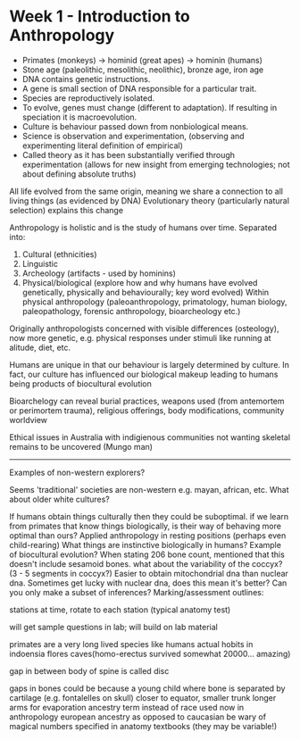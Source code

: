 <!-- SPDX-License-Identifier: zlib-acknowledgement -->
# Week 1 - Introduction to Anthropology
* Primates (monkeys) -> hominid (great apes) -> hominin (humans)
* Stone age (paleolithic, mesolithic, neolithic), bronze age, iron age
* DNA contains genetic instructions. 
* A gene is small section of DNA responsible for a particular trait.
* Species are reproductively isolated. 
* To evolve, genes must change (different to adaptation). If resulting in speciation it is macroevolution.
* Culture is behaviour passed down from nonbiological means. 
* Science is observation and experimentation, (observing and experimenting literal definition of empirical)
* Called theory as it has been substantially verified through experimentation (allows for new insight from emerging technologies; not about defining absolute truths)

All life evolved from the same origin, meaning we share a connection to all living things (as evidenced by DNA)
Evolutionary theory (particularly natural selection) explains this change

Anthropology is holistic and is the study of humans over time. 
Separated into:
1. Cultural (ethnicities)
2. Linguistic 
3. Archeology (artifacts - used by hominins) 
4. Physical/biological (explore how and why humans have evolved genetically, physically and behaviourally; key word evolved)
Within physical anthropology (paleoanthropology, primatology, human biology, paleopathology, forensic anthropology, bioarcheology etc.)

Originally anthropologists concerned with visible differences (osteology), now more genetic, e.g. physical responses under stimuli like running at alitude, diet, etc. 

Humans are unique in that our behaviour is largely determined by culture. 
In fact, our culture has influenced our biological makeup leading to humans being products of biocultural evolution

Bioarchelogy can reveal burial practices, weapons used (from antemortem or perimortem trauma), religious offerings, body modifications, community worldview

Ethical issues in Australia with indigienous communities not wanting skeletal remains to be uncovered (Mungo man)

-----------------------------------
Examples of non-western explorers?

Seems 'traditional' societies are non-western e.g. mayan, african, etc. What about older white cultures?

If humans obtain things culturally then they could be suboptimal. 
if we learn from primates that know things biologically, is their way of behaving more optimal than ours?
Applied anthropology in resting positions (perhaps even child-rearing) 
What things are instinctive biologically in humans?
Example of biocultural evolution?
When stating 206 bone count, mentioned that this doesn't include sesamoid bones. what about the variability of the coccyx? (3 - 5 segments in coccyx?)
Easier to obtain mitochondrial dna than nuclear dna. Sometimes get lucky with nuclear dna, does this mean it's better? Can you only make a subset of inferences?
Marking/assessment outlines:

stations at time, rotate to each station (typical anatomy test)

will get sample questions in lab; will build on lab material

primates are a very long lived species like humans
actual hobits in indoensia flores caves(homo-erectus survived somewhat 20000... amazing)

gap in between body of spine is called disc

gaps in bones could be because a young child where bone is separated by cartilage (e.g. fontalelles on skull)
closer to equator, smaller trunk longer arms for evaporation
ancestry term instead of race used now in anthropology
european ancestry as opposed to caucasian
be wary of magical numbers specified in anatomy textbooks (they may be variable!)

